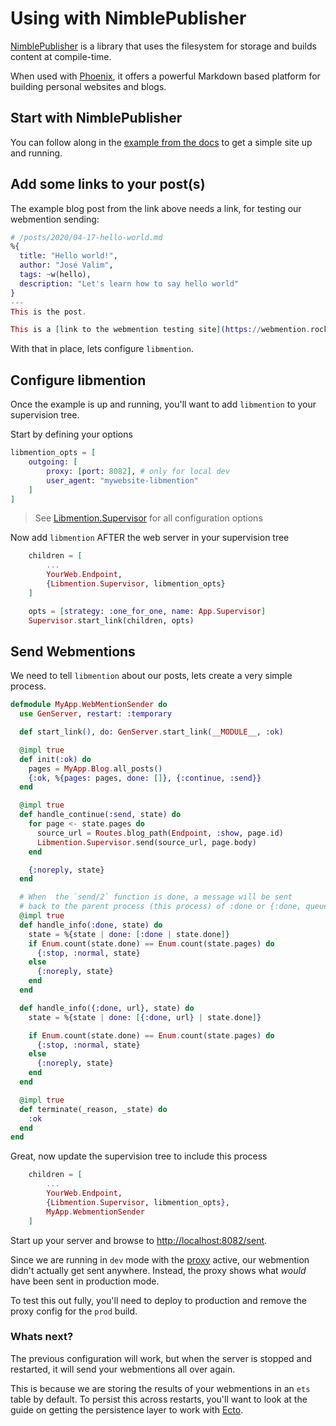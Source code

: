 # Using with NimblePublisher

[NimblePublisher](https://hexdocs.pm/nimble_publisher/NimblePublisher.html) is a library that uses the filesystem for storage and builds content at compile-time.

When used with [Phoenix](https://www.phoenixframework.org/), it offers a powerful Markdown based platform for building personal websites and blogs.

## Start with NimblePublisher

You can follow along in the [example from the docs](https://hexdocs.pm/nimble_publisher/NimblePublisher.html#module-examples) to get a simple site up and running.

## Add some links to your post(s)

The example blog post from the link above needs a link, for testing our webmention sending:
```elixir
# /posts/2020/04-17-hello-world.md
%{
  title: "Hello world!",
  author: "José Valim",
  tags: ~w(hello),
  description: "Let's learn how to say hello world"
}
---
This is the post.

This is a [link to the webmention testing site](https://webmention.rocks/test/1)

```

With that in place, lets configure `libmention`.

## Configure libmention

Once the example is up and running, you'll want to add `libmention` to your supervision tree.

Start by defining your options
```elixir
libmention_opts = [
    outgoing: [
        proxy: [port: 8082], # only for local dev
        user_agent: "mywebsite-libmention"
    ]
]
```
> See [Libmention.Supervisor](https://hexdocs.pm/libmention/Libmention.Supervisor.html#module-options) for all configuration options

Now add `libmention` AFTER the web server in your supervision tree

```elixir
    children = [
        ...
        YourWeb.Endpoint,
        {Libmention.Supervisor, libmention_opts}
    ]

    opts = [strategy: :one_for_one, name: App.Supervisor]
    Supervisor.start_link(children, opts)
```

## Send Webmentions

We need to tell `libmention` about our posts, lets create a very simple process.

```elixir
defmodule MyApp.WebMentionSender do
  use GenServer, restart: :temporary

  def start_link(), do: GenServer.start_link(__MODULE__, :ok)

  @impl true
  def init(:ok) do
    pages = MyApp.Blog.all_posts()
    {:ok, %{pages: pages, done: []}, {:continue, :send}}
  end

  @impl true
  def handle_continue(:send, state) do
    for page <- state.pages do
      source_url = Routes.blog_path(Endpoint, :show, page.id)
      Libmention.Supervisor.send(source_url, page.body)
    end

    {:noreply, state}
  end

  # When  the `send/2` function is done, a message will be sent
  # back to the parent process (this process) of :done or {:done, queue_url}
  @impl true
  def handle_info(:done, state) do
    state = %{state | done: [:done | state.done]}
    if Enum.count(state.done) == Enum.count(state.pages) do
      {:stop, :normal, state}
    else
      {:noreply, state}
    end
  end

  def handle_info({:done, url}, state) do
    state = %{state | done: [{:done, url} | state.done]}

    if Enum.count(state.done) == Enum.count(state.pages) do
      {:stop, :normal, state}
    else
      {:noreply, state}
    end
  end

  @impl true
  def terminate(_reason, _state) do
    :ok
  end
end
```

Great, now update the supervision tree to include this process

```elixir
    children = [
        ...
        YourWeb.Endpoint,
        {Libmention.Supervisor, libmention_opts},
        MyApp.WebmentionSender
    ]
```

Start up your server and browse to [http://localhost:8082/sent](http://localhost:8082/sent).

Since we are running in `dev` mode with the [proxy](https://hexdocs.pm/libmention/Libmention.Outgoing.Proxy.html#content) active, our webmention didn't actually get sent anywhere. Instead, the proxy shows what _would_ have been sent in production mode.

To test this out fully, you'll need to deploy to production and remove the proxy config for the `prod` build.

### Whats next?

The previous configuration will work, but when the server is stopped and restarted, it will send your webmentions all over again. 

This is because we are storing the results of your webmentions in an `ets` table by default. To persist this across restarts, you'll want to look at the guide on getting the persistence layer to work with [Ecto](https://hexdocs.pm/ecto/Ecto.html).
